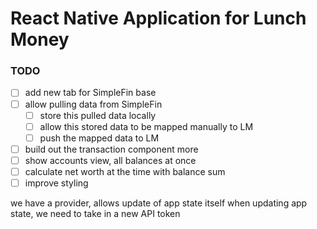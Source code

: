 # React Native Application for Lunch Money

### TODO
- [ ] add new tab for SimpleFin base
- [ ] allow pulling data from SimpleFin
  - [ ] store this pulled data locally
  - [ ] allow this stored data to be mapped manually to LM
  - [ ] push the mapped data to LM
- [ ] build out the transaction component more
- [ ] show accounts view, all balances at once
- [ ] calculate net worth at the time with balance sum
- [ ] improve styling

we have a provider, allows update of app state itself
when updating app state, we need to take in a new API token